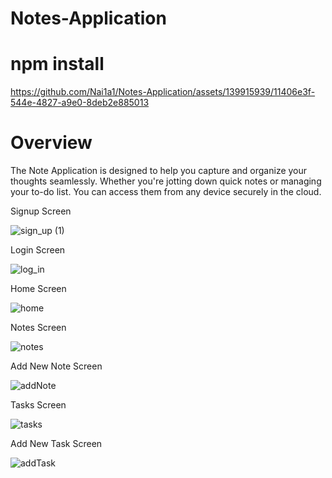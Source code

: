 # Notes-Application
# npm install
https://github.com/Nai1a1/Notes-Application/assets/139915939/11406e3f-544e-4827-a9e0-8deb2e885013


# Overview

The Note Application is designed to help you capture and organize your thoughts seamlessly. Whether you're jotting down quick notes or managing your to-do list. You can access them from any device securely in the cloud.

Signup Screen 

![sign_up (1)](https://github.com/Nai1a1/Notes-Application/assets/139915939/90f84e61-55e9-4750-b6be-12b06a984f0d)

Login Screen

![log_in](https://github.com/Nai1a1/Notes-Application/assets/139915939/e85d0a19-199a-439a-8242-4777fc379337)

Home Screen

![home](https://github.com/Nai1a1/Notes-Application/assets/139915939/6faf0d92-bc95-403c-a984-b235423dc83c)

Notes Screen

![notes](https://github.com/Nai1a1/Notes-Application/assets/139915939/e4bc50ff-f4de-454b-99ce-3c0da0bf3bce)


Add New Note Screen

![addNote](https://github.com/Nai1a1/Notes-Application/assets/139915939/0b015c65-caea-40dd-817b-7946e3602f1c)

Tasks Screen

![tasks](https://github.com/Nai1a1/Notes-Application/assets/139915939/eaf4774d-ff3f-45de-bd82-50fc8eef19d2)

Add New Task Screen

![addTask](https://github.com/Nai1a1/Notes-Application/assets/139915939/0ffd581e-6e75-4c34-875c-102edb6109e0)



